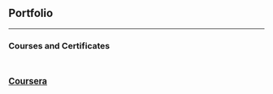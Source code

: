 ## Portfolio

---

### Courses and Certificates

  <br><br>
  <a href="https://github.com/dutta-tanushree/dutta-tanushree.github.io/blob/master/pages/courses.md"><big><u><b>Coursera</b></u></big></a>


<!-- Remove above link if you don't want to attibute -->

